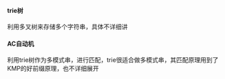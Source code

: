 #### trie树

利用多叉树来存储多个字符串，具体不详细讲

#### AC自动机

利用trie树作为多模式串，进行匹配，trie很适合做多模式串，其匹配原理用到了KMP的好前缀原理，也不详细展开